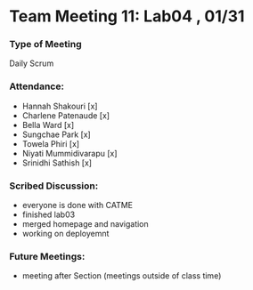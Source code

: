 # Team Meeting 11: Lab04  , 01/31

### Type of Meeting
Daily Scrum

### Attendance: 
* Hannah Shakouri [x]
* Charlene Patenaude [x]
* Bella Ward [x]
* Sungchae Park [x]
* Towela Phiri [x]
* Niyati Mummidivarapu [x]
* Srinidhi Sathish [x]

### Scribed Discussion:
* everyone is done with CATME
* finished lab03
* merged homepage and navigation
* working on deployemnt

### Future Meetings:
* meeting after Section (meetings outside of class time)
